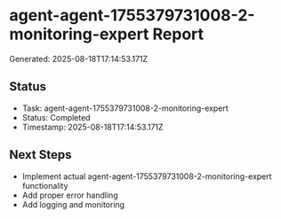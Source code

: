 # agent-agent-1755379731008-2-monitoring-expert Report

Generated: 2025-08-18T17:14:53.171Z

## Status
- Task: agent-agent-1755379731008-2-monitoring-expert
- Status: Completed
- Timestamp: 2025-08-18T17:14:53.171Z

## Next Steps
- Implement actual agent-agent-1755379731008-2-monitoring-expert functionality
- Add proper error handling
- Add logging and monitoring

